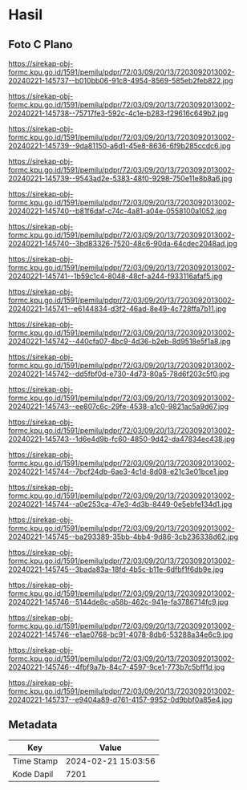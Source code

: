 # Hasil

## Foto C Plano

https://sirekap-obj-formc.kpu.go.id/1591/pemilu/pdpr/72/03/09/20/13/7203092013002-20240221-145737--b010bb06-91c8-4954-8569-585eb2feb822.jpg

https://sirekap-obj-formc.kpu.go.id/1591/pemilu/pdpr/72/03/09/20/13/7203092013002-20240221-145738--75717fe3-592c-4c1e-b283-f29616c649b2.jpg

https://sirekap-obj-formc.kpu.go.id/1591/pemilu/pdpr/72/03/09/20/13/7203092013002-20240221-145739--9da81150-a6d1-45e8-8636-6f9b285ccdc6.jpg

https://sirekap-obj-formc.kpu.go.id/1591/pemilu/pdpr/72/03/09/20/13/7203092013002-20240221-145739--9543ad2e-5383-48f0-9298-750e11e8b8a6.jpg

https://sirekap-obj-formc.kpu.go.id/1591/pemilu/pdpr/72/03/09/20/13/7203092013002-20240221-145740--b81f6daf-c74c-4a81-a04e-0558100a1052.jpg

https://sirekap-obj-formc.kpu.go.id/1591/pemilu/pdpr/72/03/09/20/13/7203092013002-20240221-145740--3bd83326-7520-48c6-90da-64cdec2048ad.jpg

https://sirekap-obj-formc.kpu.go.id/1591/pemilu/pdpr/72/03/09/20/13/7203092013002-20240221-145741--1b59c1c4-8048-48cf-a244-f933116afaf5.jpg

https://sirekap-obj-formc.kpu.go.id/1591/pemilu/pdpr/72/03/09/20/13/7203092013002-20240221-145741--e6144834-d3f2-46ad-8e49-4c728ffa7b11.jpg

https://sirekap-obj-formc.kpu.go.id/1591/pemilu/pdpr/72/03/09/20/13/7203092013002-20240221-145742--440cfa07-4bc9-4d36-b2eb-8d9518e5f1a8.jpg

https://sirekap-obj-formc.kpu.go.id/1591/pemilu/pdpr/72/03/09/20/13/7203092013002-20240221-145742--dd5fbf0d-e730-4d73-80a5-78d6f203c5f0.jpg

https://sirekap-obj-formc.kpu.go.id/1591/pemilu/pdpr/72/03/09/20/13/7203092013002-20240221-145743--ee807c6c-29fe-4538-a1c0-9821ac5a9d67.jpg

https://sirekap-obj-formc.kpu.go.id/1591/pemilu/pdpr/72/03/09/20/13/7203092013002-20240221-145743--1d6e4d9b-fc60-4850-9d42-da47834ec438.jpg

https://sirekap-obj-formc.kpu.go.id/1591/pemilu/pdpr/72/03/09/20/13/7203092013002-20240221-145744--7bcf24db-6ae3-4c1d-8d08-e21c3e01bce1.jpg

https://sirekap-obj-formc.kpu.go.id/1591/pemilu/pdpr/72/03/09/20/13/7203092013002-20240221-145744--a0e253ca-47e3-4d3b-8449-0e5ebfe134d1.jpg

https://sirekap-obj-formc.kpu.go.id/1591/pemilu/pdpr/72/03/09/20/13/7203092013002-20240221-145745--ba293389-35bb-4bb4-9d86-3cb236338d62.jpg

https://sirekap-obj-formc.kpu.go.id/1591/pemilu/pdpr/72/03/09/20/13/7203092013002-20240221-145745--3bada83a-18fd-4b5c-b11e-6dfbf1f6db9e.jpg

https://sirekap-obj-formc.kpu.go.id/1591/pemilu/pdpr/72/03/09/20/13/7203092013002-20240221-145746--5144de8c-a58b-462c-941e-fa3786714fc9.jpg

https://sirekap-obj-formc.kpu.go.id/1591/pemilu/pdpr/72/03/09/20/13/7203092013002-20240221-145746--e1ae0768-bc91-4078-8db6-53288a34e6c9.jpg

https://sirekap-obj-formc.kpu.go.id/1591/pemilu/pdpr/72/03/09/20/13/7203092013002-20240221-145746--4fbf9a7b-84c7-4597-9ce1-773b7c5bff1d.jpg

https://sirekap-obj-formc.kpu.go.id/1591/pemilu/pdpr/72/03/09/20/13/7203092013002-20240221-145737--e9404a89-d761-4157-9952-0d9bbf0a85e4.jpg


## Metadata

| Key        | Value               |
| ---------- | ------------------- |
| Time Stamp | 2024-02-21 15:03:56 |
| Kode Dapil | 7201                |



